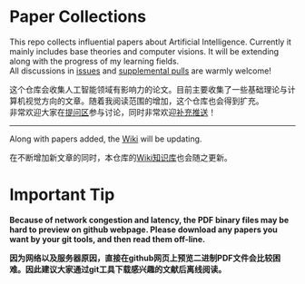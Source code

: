 # Paper Collections

This repo collects influential papers about Artificial Intelligence. Currently it mainly includes base theories and computer visions. It will be extending along with the progress of my learning fields.  
All discussions in [issues](https://github.com/QixuanAI/Paper_Collections/issues) and [supplemental pulls](https://github.com/QixuanAI/Paper_Collections/pulls) are warmly welcome!  

这个仓库会收集人工智能领域有影响力的论文。目前主要收集了一些基础理论与计算机视觉方向的文章。随着我阅读范围的增加，这个仓库也会得到扩充。  
非常欢迎大家在[提问区](https://github.com/QixuanAI/Paper_Collections/issues)参与讨论，同时非常欢迎[补充推送](https://github.com/QixuanAI/Paper_Collections/pulls)！  

---

Along with papers added, the [Wiki](https://github.com/QixuanAI/Paper_Collections/wiki) will be updating.  

在不断增加新文章的同时，本仓库的[Wiki知识库](https://github.com/QixuanAI/Paper_Collections/wiki)也会随之更新。  

# Important Tip

__Because of network congestion and latency, the PDF binary files may be hard to preview on github webpage. Please download any papers you want by your git tools, and then read them off-line.__

__因为网络以及服务器原因，直接在github网页上预览二进制PDF文件会比较困难。因此建议大家通过git工具下载感兴趣的文献后离线阅读。__
